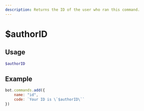 ```yaml
---
description: Returns the ID of the user who ran this command.
---
```


# $authorID

## Usage
```php
$authorID
```

## Example
```javascript
bot.commands.add({
    name: "id",
    code: `Your ID is \`$authorID\``
})
```
